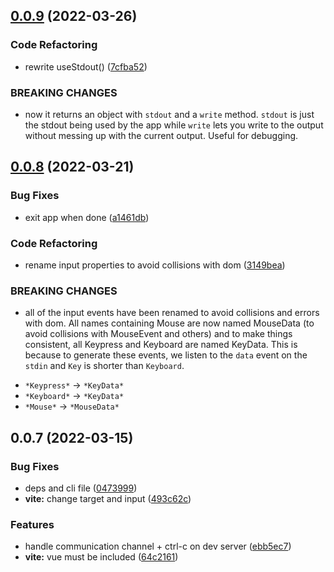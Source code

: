 ## [0.0.9](https://github.com/posva-sponsors/vue-termui/compare/vite-plugin-vue-termui@0.0.8...vite-plugin-vue-termui@0.0.9) (2022-03-26)

### Code Refactoring

- rewrite useStdout() ([7cfba52](https://github.com/posva-sponsors/vue-termui/commit/7cfba5296a7728e2a5920ed85a41504c14f9c14c))

### BREAKING CHANGES

- now it returns an object with `stdout` and a `write`
  method. `stdout` is just the stdout being used by the app while `write`
  lets you write to the output without messing up with the current output.
  Useful for debugging.

## [0.0.8](https://github.com/posva-sponsors/vue-termui/compare/vite-plugin-vue-termui@0.0.7...vite-plugin-vue-termui@0.0.8) (2022-03-21)

### Bug Fixes

- exit app when done ([a1461db](https://github.com/posva-sponsors/vue-termui/commit/a1461dbcfa6a2906e78cd5fed1bbdcc9c77d16f2))

### Code Refactoring

- rename input properties to avoid collisions with dom ([3149bea](https://github.com/posva-sponsors/vue-termui/commit/3149beab70e378e20113cb84e44eff0aa16bfc68))

### BREAKING CHANGES

- all of the input events have been renamed to avoid
  collisions and errors with dom. All names containing Mouse are now named
  MouseData (to avoid collisions with MouseEvent and others) and to make
  things consistent, all Keypress and Keyboard are named KeyData. This is
  because to generate these events, we listen to the `data` event on the
  `stdin` and `Key` is shorter than `Keyboard`.

* `*Keypress*` -> `*KeyData*`
* `*Keyboard*` -> `*KeyData*`
* `*Mouse*` -> `*MouseData*`

## 0.0.7 (2022-03-15)

### Bug Fixes

- deps and cli file ([0473999](https://github.com/posva-sponsors/vue-termui/commit/04739996ede2b9d64a507a292ba813b7bafabe98))
- **vite:** change target and input ([493c62c](https://github.com/posva-sponsors/vue-termui/commit/493c62cbbd870858287b64315c3182d7963b279e))

### Features

- handle communication channel + ctrl-c on dev server ([ebb5ec7](https://github.com/posva-sponsors/vue-termui/commit/ebb5ec72438dcf2f8e693ba9d16dd63672f834d5))
- **vite:** vue must be included ([64c2161](https://github.com/posva-sponsors/vue-termui/commit/64c21618a99807b1b6194ce6d7f4b59e30affda7))
